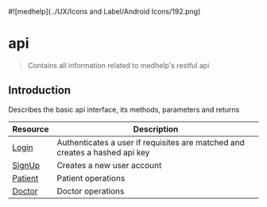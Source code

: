 #![medhelp](../UX/Icons and Label/Android Icons/192.png)

# api

> Contains all information related to medhelp's restful api

## Introduction

Describes the basic api interface, its methods, parameters and returns

| Resource      | Description               |
|---------------|-------------------------- |
| [Login](https://github.com/medhelp-app/documents/blob/master/api/calls/Login.md)    | Authenticates a user if requisites are matched and creates a hashed api key |
| [SignUp](https://github.com/medhelp-app/documents/blob/master/api/calls/SignUp.md)  | Creates a new user account |
| [Patient](https://github.com/medhelp-app/documents/blob/master/api/calls/Patient.md) | Patient operations |
| [Doctor](https://github.com/medhelp-app/documents/blob/master/api/calls/Doctor.md)  | Doctor operations |
